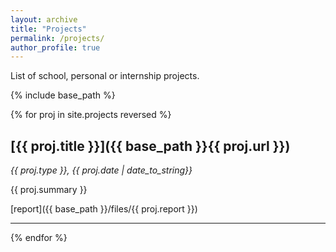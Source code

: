 ```yaml
---
layout: archive
title: "Projects"
permalink: /projects/
author_profile: true
---
```


List of school, personal or internship projects.

{% include base_path %}

{% for proj in site.projects reversed %}
## [{{ proj.title }}]({{ base_path }}{{ proj.url }})
*{{ proj.type }}, {{ proj.date | date_to_string}}*

{{ proj.summary }}

[report]({{ base_path }}/files/{{ proj.report }})
- ---------------------------------------------
{% endfor %}

